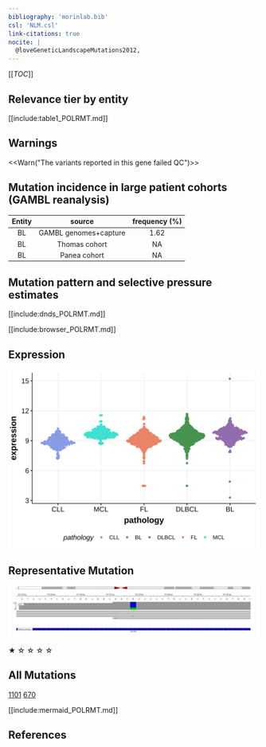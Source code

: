 ```yaml
---
bibliography: 'morinlab.bib'
csl: 'NLM.csl'
link-citations: true
nocite: |
  @loveGeneticLandscapeMutations2012, 
---
```

[[_TOC_]]



## Relevance tier by entity

[[include:table1_POLRMT.md]]

## Warnings

<<Warn("The variants reported in this gene failed QC")>>

## Mutation incidence in large patient cohorts (GAMBL reanalysis)

|Entity|source               |frequency (%)|
|:------:|:---------------------:|:-------------:|
|BL    |GAMBL genomes+capture|1.62         |
|BL    |Thomas cohort        |  NA         |
|BL    |Panea cohort         |  NA         |

## Mutation pattern and selective pressure estimates

[[include:dnds_POLRMT.md]]


[[include:browser_POLRMT.md]]

## Expression
![](images/gene_expression/POLRMT_by_pathology.svg)
<!-- ORIGIN: loveGeneticLandscapeMutations2012 -->
<!-- BL: loveGeneticLandscapeMutations2012 -->

## Representative Mutation
![](primary/Love_POLRMT.svg)

&starf; &star; &star; &star; &star;

## All Mutations

[1101](https://www.bcgsc.ca/downloads/morinlab/GAMBL/Love/1101_reports.html)
[670](https://www.bcgsc.ca/downloads/morinlab/GAMBL/Love/670_reports.html)

[[include:mermaid_POLRMT.md]]

## References

